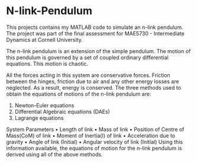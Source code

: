 # N-link-Pendulum
This projects contains my MATLAB code to simulate an n-link pendulum.
The project was part of the final assessment for MAE5730 - Intermediate Dynamics at Cornell University. 

The n-link pendulum is an extension of the simple pendulum. The motion of this pendulum is governed by a set of coupled ordinary differential equations. This motion is chaotic.

All the forces acting in this system are conservative forces. Friction between the hinges, friction due to air and any other energy losses are neglected. As a result, energy is conserved. The three methods used to obtain the equations of motions of the n-link pendulum are:
1. Newton-Euler equations
2. Differential Algebraic equations (DAEs)
3. Lagrange equations

System Parameters
• Length of link
• Mass of link
• Position of Centre of Mass(CoM) of link
• Moment of Inertia(I) of link
• Acceleration due to gravity
• Angle of link (Initial)
• Angular velocity of link (Initial)
Using this information available, the equations of motion for the n-link pendulum is derived using all of the above methods.
